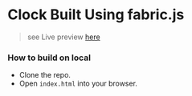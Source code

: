 # Clock Built Using fabric.js

> see Live preview [here](https://aakarshak1.github.io/clock-canvas/)

### How to build on local

- Clone the repo.
- Open `index.html` into your browser.
